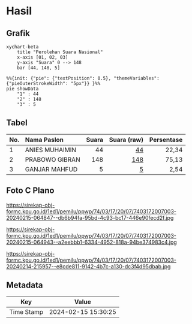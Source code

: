 # Hasil

## Grafik

```mermaid
xychart-beta
    title "Perolehan Suara Nasional"
    x-axis [01, 02, 03]
    y-axis "Suara" 0 --> 148
    bar [44, 148, 5]
```

```mermaid
%%{init: {"pie": {"textPosition": 0.5}, "themeVariables": {"pieOuterStrokeWidth": "5px"}} }%%
pie showData
    "1" : 44
    "2" : 148
    "3" : 5
```

## Tabel

| No. | Nama Paslon    | Suara | Suara (raw) | Persentase |
|:--- |:-------------- | -----:| -----------:| ----------:|
| 1   | ANIES MUHAIMIN | 44    | [44][p-1]   | 22,34      |
| 2   | PRABOWO GIBRAN | 148   | [148][p-2]  | 75,13      |
| 3   | GANJAR MAHFUD  | 5     | [5][p-3]    | 2,54       |


[p-1]: https://github.com/gigit-pemilu/pemilu-2024/blob/main/pilpres/hitung-suara/sub/74-sulawesi-tenggara/sub/03-muna/sub/17-duruka/sub/2007-banggai/sub/003-tps/sub/paslon-1.txt
[p-2]: https://github.com/gigit-pemilu/pemilu-2024/blob/main/pilpres/hitung-suara/sub/74-sulawesi-tenggara/sub/03-muna/sub/17-duruka/sub/2007-banggai/sub/003-tps/sub/paslon-2.txt
[p-3]: https://github.com/gigit-pemilu/pemilu-2024/blob/main/pilpres/hitung-suara/sub/74-sulawesi-tenggara/sub/03-muna/sub/17-duruka/sub/2007-banggai/sub/003-tps/sub/paslon-3.txt

## Foto C Plano

https://sirekap-obj-formc.kpu.go.id/1ed1/pemilu/ppwp/74/03/17/20/07/7403172007003-20240215-064847--db6b94fa-95bd-4c93-bc17-446e90fecd2f.jpg

https://sirekap-obj-formc.kpu.go.id/1ed1/pemilu/ppwp/74/03/17/20/07/7403172007003-20240215-064943--a2eebbb1-6334-4952-818a-94be374983c4.jpg

https://sirekap-obj-formc.kpu.go.id/1ed1/pemilu/ppwp/74/03/17/20/07/7403172007003-20240214-215957--e8cde811-9142-4b7c-a130-dc3f4d95dbab.jpg


## Metadata

| Key        | Value               |
| ---------- | ------------------- |
| Time Stamp | 2024-02-15 15:30:25 |



